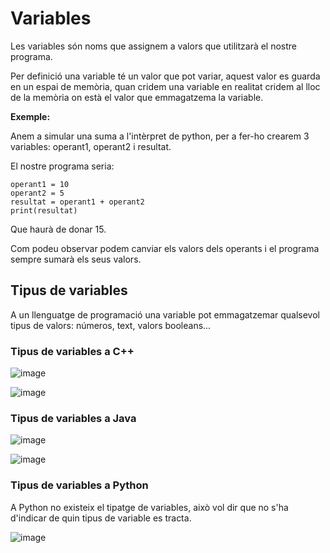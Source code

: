 # Variables

Les variables són noms que assignem a valors que utilitzarà el nostre programa.

Per definició una variable té un valor que pot variar, aquest valor es guarda en un espai de memòria, quan cridem una variable en realitat cridem al lloc de la memòria on està el valor que emmagatzema la variable.

**Exemple:**

Anem a simular una suma a l'intèrpret de python, per a fer-ho crearem 3 variables: operant1, operant2 i resultat.

El nostre programa seria:

```
operant1 = 10
operant2 = 5
resultat = operant1 + operant2
print(resultat)
```

Que haurà de donar 15.

Com podeu observar podem canviar els valors dels operants i el programa sempre sumarà els seus valors.

## Tipus de variables

A un llenguatge de programació una variable pot emmagatzemar qualsevol tipus de valors: números, text, valors booleans...

### Tipus de variables a C++

![image](https://github.com/XaSaFa/IntroduccioProgramacio/assets/110727546/116ce8fe-13da-4e8a-bedd-4b5e51db1414)

![image](https://github.com/XaSaFa/IntroduccioProgramacio/assets/110727546/0823e9d2-c618-4f66-a02b-a13419c76b35)

### Tipus de variables a Java

![image](https://github.com/XaSaFa/IntroduccioProgramacio/assets/110727546/5826aaba-948d-4ff8-a447-a9169e80b45a)

![image](https://github.com/XaSaFa/IntroduccioProgramacio/assets/110727546/b7edfa3a-6097-41a8-8011-0dfa53c0a21f)

### Tipus de variables a Python

A Python no existeix el tipatge de variables, això vol dir que no s'ha d'indicar de quin tipus de variable es tracta.

![image](https://github.com/XaSaFa/IntroduccioProgramacio/assets/110727546/7714a43d-761f-42d3-b446-cbf302a2610a)

